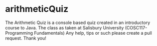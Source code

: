 # arithmeticQuiz
The Arithmetic Quiz is a console based quiz created in an introductory course to Java. 
The class as taken at Salisbury University (COSC117- Programming Fundamentals)
Any help, tips or such please create a pull request. Thank you!
